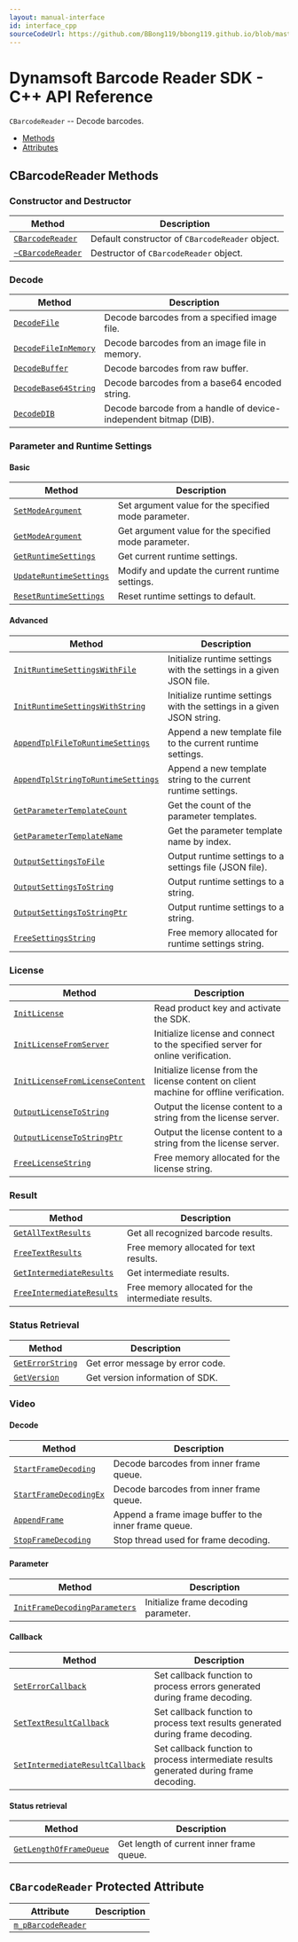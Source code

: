 ```yaml
---
layout: manual-interface
id: interface_cpp
sourceCodeUrl: https://github.com/BBong119/bbong119.github.io/blob/master/dbr-detailed-info/manual/interface/c-and-cpp/cpp/index.md
---
```


# Dynamsoft Barcode Reader SDK - C++ API Reference

`CBarcodeReader` -- Decode barcodes.
- [Methods](#CBarcodeReader-Methods)
- [Attributes](#CBarcodeReader-Protected-Attribute)
  
## CBarcodeReader Methods

### Constructor and Destructor   
   
  | Method               | Description |
  |----------------------|-------------|
  | [`CBarcodeReader`](CBarcodeReader/methods/CBarcodeReader.md) | Default constructor of `CBarcodeReader` object.|
  | [`~CBarcodeReader`](CBarcodeReader/methods/~CBarcodeReader.md) | Destructor of `CBarcodeReader` object.|
   
   
   
### Decode   
   
  | Method               | Description |
  |----------------------|-------------|
  | [`DecodeFile`](CBarcodeReader/methods/DecodeFile.md) | Decode barcodes from a specified image file. |
  | [`DecodeFileInMemory`](CBarcodeReader/methods/DecodeFileInMemory.md) | Decode barcodes from an image file in memory. |
  | [`DecodeBuffer`](CBarcodeReader/methods/DecodeBuffer.md) | Decode barcodes from raw buffer. |
  | [`DecodeBase64String`](CBarcodeReader/methods/DecodeBase64String.md) | Decode barcodes from a base64 encoded string. |
  | [`DecodeDIB`](CBarcodeReader/methods/DecodeDIB.md) | Decode barcode from a handle of device-independent bitmap (DIB). |
   
   
   
   
### Parameter and Runtime Settings

#### Basic   
   
  | Method               | Description |
  |----------------------|-------------|
  | [`SetModeArgument`](CBarcodeReader/methods/SetModeArgument.md) | Set argument value for the specified mode parameter. |
  | [`GetModeArgument`](CBarcodeReader/methods/GetModeArgument.md) | Get argument value for the specified mode parameter. |
  | [`GetRuntimeSettings`](CBarcodeReader/methods/GetRuntimeSettings.md) | Get current runtime settings. |
  | [`UpdateRuntimeSettings`](CBarcodeReader/methods/UpdateRuntimeSettings.md) | Modify and update the current runtime settings. |
  | [`ResetRuntimeSettings`](CBarcodeReader/methods/ResetRuntimeSettings.md) | Reset runtime settings to default. |

#### Advanced   
  
  | Method               | Description |
  |----------------------|-------------|
  | [`InitRuntimeSettingsWithFile`](CBarcodeReader/methods/InitRuntimeSettingsWithFile.md)  | Initialize runtime settings with the settings in a given JSON file. |
  | [`InitRuntimeSettingsWithString`](CBarcodeReader/methods/InitRuntimeSettingsWithString.md) | Initialize runtime settings with the settings in a given JSON string. |
  | [`AppendTplFileToRuntimeSettings`](CBarcodeReader/methods/AppendTplFileToRuntimeSettings.md) | Append a new template file to the current runtime settings. |
  | [`AppendTplStringToRuntimeSettings`](CBarcodeReader/methods/AppendTplStringToRuntimeSettings.md) | Append a new template string to the current runtime settings. |
  | [`GetParameterTemplateCount`](CBarcodeReader/methods/GetParameterTemplateCount.md) | Get the count of the parameter templates. |
  | [`GetParameterTemplateName`](CBarcodeReader/methods/GetParameterTemplateName.md) | Get the parameter template name by index. |
  | [`OutputSettingsToFile`](CBarcodeReader/methods/OutputSettingsToFile.md) | Output runtime settings to a settings file (JSON file). |
  | [`OutputSettingsToString`](CBarcodeReader/methods/OutputSettingsToString.md) | Output runtime settings to a string. |
  | [`OutputSettingsToStringPtr`](CBarcodeReader/methods/OutputSettingsToStringPtr.md) | Output runtime settings to a string. |
  | [`FreeSettingsString`](CBarcodeReader/methods/FreeSettingsString.md) | Free memory allocated for runtime settings string. |
   
   
   
### License   
  
  | Method               | Description |
  |----------------------|-------------|
  | [`InitLicense`](CBarcodeReader/methods/InitLicense.md) | Read product key and activate the SDK. |
  | [`InitLicenseFromServer`](CBarcodeReader/methods/InitLicenseFromServer.md) | Initialize license and connect to the specified server for online verification. |
  | [`InitLicenseFromLicenseContent`](CBarcodeReader/methods/InitLicenseFromLicenseContent.md) | Initialize license from the license content on client machine for offline verification. |
  | [`OutputLicenseToString`](CBarcodeReader/methods/OutputLicenseToString.md) | Output the license content to a string from the license server. |
  | [`OutputLicenseToStringPtr`](CBarcodeReader/methods/OutputLicenseToStringPtr.md) | Output the license content to a string from the license server. |
  | [`FreeLicenseString`](CBarcodeReader/methods/FreeLicenseString.md) | Free memory allocated for the license string. |
   
   
   
### Result   
   
  | Method               | Description |
  |----------------------|-------------|
  | [`GetAllTextResults`](CBarcodeReader/methods/GetAllTextResults.md) | Get all recognized barcode results. |
  | [`FreeTextResults`](CBarcodeReader/methods/FreeTextResults.md) | Free memory allocated for text results. |
  | [`GetIntermediateResults`](CBarcodeReader/methods/GetIntermediateResults.md) | Get intermediate results. |
  | [`FreeIntermediateResults`](CBarcodeReader/methods/FreeIntermediateResults.md) | Free memory allocated for the intermediate results. |
   
   
   
### Status Retrieval   
   
  | Method               | Description |
  |----------------------|-------------|
  | [`GetErrorString`](CBarcodeReader/methods/GetErrorString.md) | Get error message by error code.|
  | [`GetVersion`](CBarcodeReader/methods/GetVersion.md) | Get version information of SDK.|
   
   
   
### Video

#### Decode    
    
   | Method               | Description |
   |----------------------|-------------|
   | [`StartFrameDecoding`](CBarcodeReader/methods/StartFrameDecoding.md) | Decode barcodes from inner frame queue. |
   | [`StartFrameDecodingEx`](CBarcodeReader/methods/StartFrameDecodingEx.md) | Decode barcodes from inner frame queue. |
   | [`AppendFrame`](CBarcodeReader/methods/AppendFrame.md) | Append a frame image buffer to the inner frame queue. |
   | [`StopFrameDecoding`](CBarcodeReader/methods/StopFrameDecoding.md) | Stop thread used for frame decoding. |

#### Parameter   
   
   | Method               | Description |
   |----------------------|-------------|
   | [`InitFrameDecodingParameters`](CBarcodeReader/methods/InitFrameDecodingParameters.md) | Initialize frame decoding parameter. |

#### Callback   
   
   | Method               | Description |
   |----------------------|-------------|
   | [`SetErrorCallback`](CBarcodeReader/methods/SetErrorCallback.md) | Set callback function to process errors generated during frame decoding. |
   | [`SetTextResultCallback`](CBarcodeReader/methods/SetTextResultCallback.md) | Set callback function to process text results generated during frame decoding. |
   | [`SetIntermediateResultCallback`](CBarcodeReader/methods/SetIntermediateResultCallback.md) | Set callback function to process intermediate results generated during frame decoding. |

#### Status retrieval    
   
   | Method               | Description |
   |----------------------|-------------|
   | [`GetLengthOfFrameQueue`](CBarcodeReader/methods/GetLengthOfFrameQueue.md) | Get length of current inner frame queue. |
 


## `CBarcodeReader` Protected Attribute
  
  | Attribute            | Description |
  |----------------------|-------------|
  | [`m_pBarcodeReader`](CBarcodeReader/attribute/m_pBarcodeReader.md)  | |

